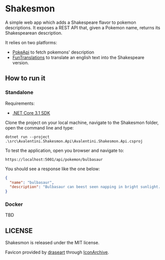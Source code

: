 # Shakesmon
A simple web app which adds a Shakespeare flavor to pokemon descriptions. It exposes a REST API that, given a Pokemon name, returns its Shakespearean description.

It relies on two platforms:
- [PokeApi](https://pokeapi.co/) to fetch pokemons' description
- [FunTranslations](https://funtranslations.com/api/shakespeare) to translate an english text into the Shakespeare version.

## How to run it

### Standalone
Requirements:
- [.NET Core 3.1 SDK](https://dotnet.microsoft.com/download/dotnet-core/3.1)

Clone the project on your local machine, navigate to the Shakesmon folder, open the command line and type:
```
dotnet run --project .\src\Avalentini.Shakesmon.Api\Avalentini.Shakesmon.Api.csproj
```
To test the application, open you browser and navigate to:
```
https://localhost:5001/api/pokemon/bulbasaur
```

You should see a response like the one below:
```JSON
{
  "name": "bulbasaur",
  "description": "Bulbasaur can beest seen napping in bright sunlight. Thither is a seed on its back. By soaking up the travelling lamp’s rays, the seed grows progressively larger."
}
```

### Docker
TBD

## LICENSE
Shakesmon is released under the MIT license.

Favicon provided by [draseart](http://www.iconarchive.com/artist/draseart.html) through [IconArchive](http://www.iconarchive.com/show/dumper-icons-by-draseart/PokeBall-icon.html).

